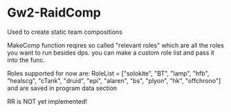 # Gw2-RaidComp
Used to create static team compositions


MakeComp function reqires so called "relevant roles" which are all the roles you want to run besides dps. you can make a custom role list and pass it into the func.

Roles supported for now are: RoleList = ["solokite", "BT", "lamp", "hfb", "healscg", "cTank", "druid", "epi", "alaren", "bs", "plyon", "hk", "offchrono"]
and are saved in program data section

RR is NOT yet implemented!
